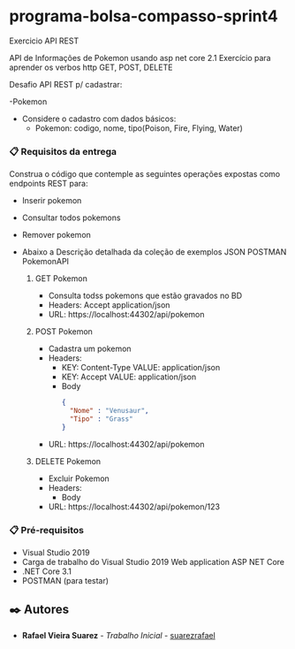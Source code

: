 # programa-bolsa-compasso-sprint4
Exercicio API REST

API de Informações de Pokemon usando asp net core 2.1 Exercício para aprender os verbos http GET, POST, DELETE

Desafio API REST p/ cadastrar:

 -Pokemon
 - Considere o cadastro com dados básicos:
   - Pokemon: codigo, nome, tipo(Poison, Fire, Flying, Water)

### 📋 Requisitos da entrega

Construa o código que contemple as seguintes operações expostas como endpoints REST para:

- Inserir pokemon
- Consultar todos pokemons
- Remover pokemon

- Abaixo a Descrição detalhada da coleção de exemplos  JSON POSTMAN PokemonAPI
   1. GET Pokemon 
      - Consulta todss pokemons que estão gravados no BD
      - Headers: Accept application/json
	  - URL: https://localhost:44302/api/pokemon

   2. POST Pokemon
       - Cadastra um pokemon
       - Headers:
	     - KEY: Content-Type VALUE: application/json
		 - KEY: Accept VALUE: application/json
		 - Body
           ```json
		   {
			 "Nome" : "Venusaur",
			 "Tipo" : "Grass"
	       }
           ```
	   - URL: https://localhost:44302/api/pokemon

   3. DELETE Pokemon
       - Excluir Pokemon
       - Headers:
		 - Body
	   - URL: https://localhost:44302/api/pokemon/123

### 📋 Pré-requisitos
 - Visual Studio 2019
 - Carga de trabalho do Visual Studio 2019 Web application ASP NET Core
 - .NET Core 3.1
 - POSTMAN (para testar)

## ✒️ Autores

* **Rafael Vieira Suarez** - *Trabalho Inicial* - [suarezrafael](https://github.com/suarezrafael)

